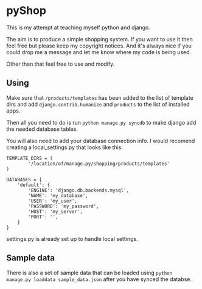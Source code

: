 pyShop
======

This is my attempt at teaching myself python and django.

The aim is to produce a simple shopping system. If you want to use it then feel free but please keep my copyright notices. And it's always nice if you could drop me a message and let me know where my code is being used.

Other than that feel free to use and modify.

Using
-----

Make sure that `/products/templates` has been added to the list of template dirs and add `django.contrib.humanize` and `products` to the list of installed apps.

Then all you need to do is run `python manage.py syncdb` to make django add the needed database tables.

You will also need to add your database connection info. I would recomend creating a local_settings.py that looks like this:

```
TEMPLATE_DIRS = (
        '/location/of/manage.py/shopping/products/templates'
)

DATABASES = {
    'default': {
        'ENGINE': 'django.db.backends.mysql',
        'NAME': 'my_database',
        'USER': 'my_user',
        'PASSWORD': 'my_password',
        'HOST': 'my_server',
        'PORT': '',
    }
}
```

settings.py is already set up to handle local settings.

Sample data
-----------

There is also a set of sample data that can be loaded using `python manage.py loaddata sample_data.json` after you have synced the databse.
